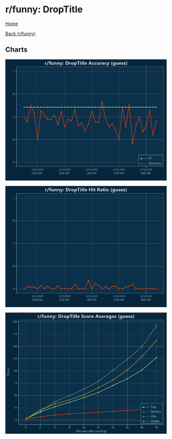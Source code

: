 # r/funny: DropTitle

[Home](../../index.md)

[Back (r/funny)](../guess_funny.md)

## Charts

![r/funny R² (guess)](../../images/models/guess_funny_DropTitle_Accuracy.png "r/funny R² (guess)")

![r/funny Hit Ratio (guess)](../../images/models/guess_funny_DropTitle_HitRatio.png "r/funny Hit Ratio (guess)")

![r/funny Score Averages (guess)](../../images/models/guess_funny_DropTitle_Scores.png "r/funny Score Averages (guess)")

